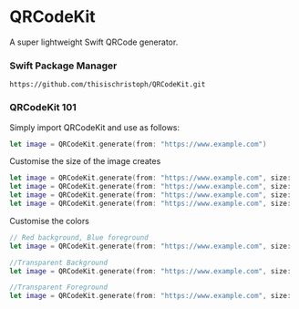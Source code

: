 # QRCodeKit

A super lightweight Swift QRCode generator.

### Swift Package Manager
```
https://github.com/thisischristoph/QRCodeKit.git
```

### QRCodeKit 101

Simply import QRCodeKit and use as follows:
```swift
let image = QRCodeKit.generate(from: "https://www.example.com")
```

Customise the size of the image creates
```swift
let image = QRCodeKit.generate(from: "https://www.example.com", size: .small) // 100 x 100
let image = QRCodeKit.generate(from: "https://www.example.com", size: .medium) // 500 x 500
let image = QRCodeKit.generate(from: "https://www.example.com", size: .large) // 1500 x 500
let image = QRCodeKit.generate(from: "https://www.example.com", size: .custom(800))
```

Customise the colors
```swift
// Red background, Blue foreground
let image = QRCodeKit.generate(from: "https://www.example.com", size: .medium, style: .custom(.clear, .blue))

//Transparent Background
let image = QRCodeKit.generate(from: "https://www.example.com", size: .medium, style: .custom(.clear, .blue))

//Transparent Foreground
let image = QRCodeKit.generate(from: "https://www.example.com", size: .medium, style: .custom(.blue, .clear))
```
